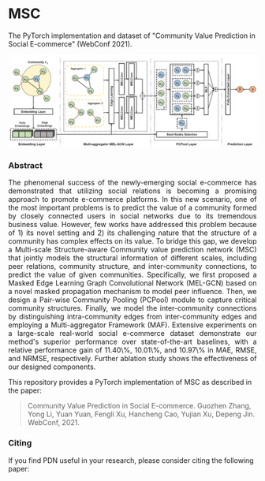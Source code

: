 MSC
============================================

 
The PyTorch implementation and dataset of "Community Value Prediction in Social E-commerce" (WebConf 2021).


<p align="center">
  <img width="1000" src="msc.png">
</p>

### Abstract

<p align="justify">
The phenomenal success of the newly-emerging social e-commerce has demonstrated that utilizing social relations is becoming a promising approach to promote e-commerce platforms. In this new scenario, one of the most important problems is to predict the value of a community formed by closely connected users in social networks due to its tremendous business value. However, few works have addressed this problem because of 1) its novel setting and 2) its challenging nature that the structure of a community has complex effects on its value. To bridge this gap, we develop a Multi-scale Structure-aware Community value prediction network (MSC) that jointly models the structural information of different scales, including peer relations, community structure, and inter-community connections, to predict the value of given communities. Specifically, we first proposed a Masked Edge Learning Graph Convolutional Network (MEL-GCN) based on a novel masked propagation mechanism to model peer influence. Then, we design a Pair-wise Community Pooling (PCPool) module to capture critical community structures. Finally, we model the inter-community connections by distinguishing intra-community edges from inter-community edges and employing a Multi-aggregator Framework (MAF). Extensive experiments on a large-scale real-world social e-commerce dataset demonstrate our method's superior performance over state-of-the-art baselines, with a relative performance gain of 11.40\%, 10.01\%, and 10.97\% in MAE, RMSE, and NRMSE, respectively. Further ablation study shows the effectiveness of our designed components.</p>

This repository provides a PyTorch implementation of MSC as described in the paper:

> Community Value Prediction in Social E-commerce.
> Guozhen Zhang, Yong Li, Yuan Yuan, Fengli Xu, Hancheng Cao, Yujian Xu, Depeng Jin.
> WebConf, 2021.


### Citing

If you find PDN useful in your research, please consider citing the following paper:
